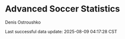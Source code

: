 # Advanced Soccer Statistics
Denis Ostroushko

<!-- gfm -->

Last successful data update: 2025-08-09 04:17:28 CST
